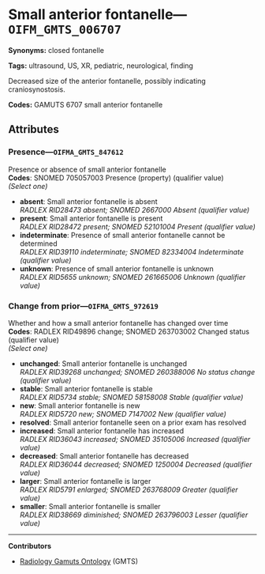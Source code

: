 # Small anterior fontanelle—`OIFM_GMTS_006707`

**Synonyms:** closed fontanelle

**Tags:** ultrasound, US, XR, pediatric, neurological, finding

Decreased size of the anterior fontanelle, possibly indicating craniosynostosis.

**Codes:** GAMUTS 6707 small anterior fontanelle

## Attributes

### Presence—`OIFMA_GMTS_847612`

Presence or absence of small anterior fontanelle  
**Codes**: SNOMED 705057003 Presence (property) (qualifier value)  
*(Select one)*

- **absent**: Small anterior fontanelle is absent  
_RADLEX RID28473 absent; SNOMED 2667000 Absent (qualifier value)_
- **present**: Small anterior fontanelle is present  
_RADLEX RID28472 present; SNOMED 52101004 Present (qualifier value)_
- **indeterminate**: Presence of small anterior fontanelle cannot be determined  
_RADLEX RID39110 indeterminate; SNOMED 82334004 Indeterminate (qualifier value)_
- **unknown**: Presence of small anterior fontanelle is unknown  
_RADLEX RID5655 unknown; SNOMED 261665006 Unknown (qualifier value)_

### Change from prior—`OIFMA_GMTS_972619`

Whether and how a small anterior fontanelle has changed over time  
**Codes**: RADLEX RID49896 change; SNOMED 263703002 Changed status (qualifier value)  
*(Select one)*

- **unchanged**: Small anterior fontanelle is unchanged  
_RADLEX RID39268 unchanged; SNOMED 260388006 No status change (qualifier value)_
- **stable**: Small anterior fontanelle is stable  
_RADLEX RID5734 stable; SNOMED 58158008 Stable (qualifier value)_
- **new**: Small anterior fontanelle is new  
_RADLEX RID5720 new; SNOMED 7147002 New (qualifier value)_
- **resolved**: Small anterior fontanelle seen on a prior exam has resolved  
- **increased**: Small anterior fontanelle has increased  
_RADLEX RID36043 increased; SNOMED 35105006 Increased (qualifier value)_
- **decreased**: Small anterior fontanelle has decreased  
_RADLEX RID36044 decreased; SNOMED 1250004 Decreased (qualifier value)_
- **larger**: Small anterior fontanelle is larger  
_RADLEX RID5791 enlarged; SNOMED 263768009 Greater (qualifier value)_
- **smaller**: Small anterior fontanelle is smaller  
_RADLEX RID38669 diminished; SNOMED 263796003 Lesser (qualifier value)_

---

**Contributors**

- [Radiology Gamuts Ontology](https://gamuts.net/) (GMTS)